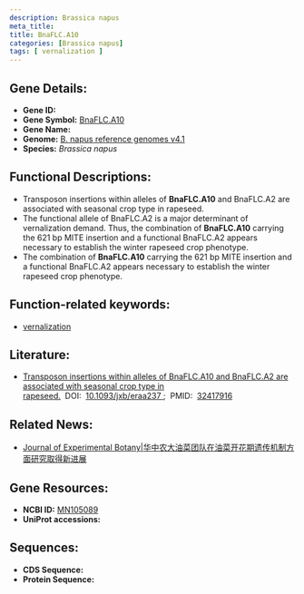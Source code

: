 ```yaml
---
description: Brassica napus
meta_title:
title: BnaFLC.A10
categories: [Brassica napus]
tags: [ vernalization ]
---
```


## Gene Details:
- **Gene ID:**	[]()
- **Gene Symbol:** <u>BnaFLC.A10</u>
- **Gene Name:** 
- **Genome:** [B. napus reference genomes v4.1]()
- **Species:** *Brassica napus*

## Functional Descriptions:
   - Transposon insertions within alleles of **BnaFLC.A10** and BnaFLC.A2 are associated with seasonal crop type in rapeseed.
   - The functional allele of BnaFLC.A2 is a major determinant of vernalization demand. Thus, the combination of **BnaFLC.A10** carrying the 621 bp MITE insertion and a functional BnaFLC.A2 appears necessary to establish the winter rapeseed crop phenotype.
   - The combination of **BnaFLC.A10** carrying the 621 bp MITE insertion and a functional BnaFLC.A2 appears necessary to establish the winter rapeseed crop phenotype.

## Function-related keywords:
   - [vernalization](/tags/vernalization/)

## Literature:
   - [Transposon insertions within alleles of BnaFLC.A10 and BnaFLC.A2 are associated with seasonal crop type in rapeseed.]( https://academic.oup.com/jxb/article/71/16/4729/5838260)&nbsp;&nbsp;DOI:&nbsp;&nbsp;[10.1093/jxb/eraa237 ](https://academic.oup.com/jxb/article/71/16/4729/5838260);&nbsp;&nbsp;PMID:&nbsp;&nbsp;[32417916](https://pubmed.ncbi.nlm.nih.gov/32417916/)

## Related News:
   - [Journal of Experimental Botany|华中农大油菜团队在油菜开花期遗传机制方面研究取得新进展](https://mp.weixin.qq.com/s?__biz=Mzg3MDEwNDEyMg==&mid=2247489757&idx=2&sn=0716900635e71eaa7866e467de7e9ce8&chksm=ce93b588f9e43c9e7e0d12f37178879b96d5e1abd4be225b84c79038d8337f2b1af1c7c06547&scene=27#wechat_redirect)

## Gene Resources:
- **NCBI ID:**  [MN105089](https://www.ncbi.nlm.nih.gov/gene/?term=MN105089)
- **UniProt accessions:** [](https://www.uniprot.org/uniprotkb//entry)



## Sequences:
- **CDS Sequence:**
- **Protein Sequence:**
